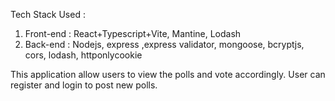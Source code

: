 Tech Stack Used : 

1. Front-end : React+Typescript+Vite, Mantine, Lodash
2. Back-end : Nodejs, express ,express validator, mongoose, bcryptjs, cors, lodash, httponlycookie

This application allow users to view the polls and vote accordingly. User can register and login to post new polls.
